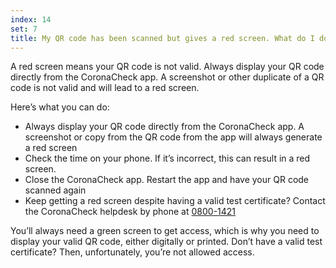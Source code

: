 ```yaml
---
index: 14
set: 7
title: My QR code has been scanned but gives a red screen. What do I do?
---
```

A red screen means your QR code is not valid. Always display your QR code directly from the CoronaCheck app. A screenshot or other duplicate of a QR code is not valid and will lead to a red screen.

Here’s what you can do:

- Always display your QR code directly from the CoronaCheck app. A screenshot or copy from the QR code from the app will always generate a red screen
- Check the time on your phone. If it’s incorrect, this can result in a red screen.
- Close the CoronaCheck app. Restart the app and have your QR code scanned again
- Keep getting a red screen despite having a valid test certificate? Contact the CoronaCheck helpdesk by phone at <a href="tel:0800-1421">0800-1421</a>

You’ll always need a green screen to get access, which is why you need to display your valid QR code, either digitally or printed. Don’t have a valid test certificate? Then, unfortunately, you’re not allowed access. 
